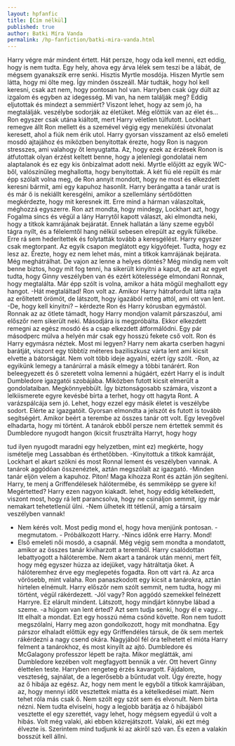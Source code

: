 ```yaml
---
layout: hpfanfic
title: [Cím nélkül]
published: true
author: Batki Míra Vanda
permalink: /hp-fanfiction/batki-mira-vanda.html
---
```

Harry végre már mindent értett. Hát persze, hogy oda kell menni, ezt eddig, hogy is nem
tudta. Egy hely, ahova egy árva lélek sem teszi be a lábát, de mégsem gyanakszik erre senki.
Hisztis Myrtle mosdója. Hiszen Myrtle sem látta, hogy mi ölte meg. Így minden összeáll.
Már tudták, hogy hol kell keresni, csak azt nem, hogy pontosan hol van. Harryben csak úgy
dúlt az izgalom és egyben az idegesség. Mi van, ha nem találják meg? Eddig eljutottak és mindezt
a semmiért? Viszont lehet, hogy az sem jó, ha megtalálják. veszélybe sodorják az életüket. Még
előttük van az élet és...
Ron egyszer csak utána kiáltott, mert Harry véletlen túlfutott. Lockhart remegve állt Ron
mellett és a szemével végig egy menekülési útvonalat keresett, ahol a fiúk nem érik utol. Harry
gyorsan visszament az első emeleti mosdó ajtajához és miközben benyitottak érezte, hogy Ron is
nagyon stresszes, ami valahogy őt lenyugtatta. Az, hogy ezek az érzések Ronon is átfutottak olyan
érzést keltett benne, hogy a jelenlegi gondolatai nem alaptalanok és ez egy kis önbizalmat adott
neki.
Myrtle előjött az egyik WC-ből, valószínűleg meghallotta, hogy benyitottak. A két fiú elé
repült és már épp szólalt volna meg, de Ron annyit mondott, hogy ne most és elkezdett keresni
bármit, ami egy kapuhoz hasonlít. Harry berángatta a tanár urat is és már ő is nekiállt keresgélni,
amikor a szellemlány sértődötten megkérdezte, hogy mit keresnek itt. Erre mind a hárman
válaszoltak, méghozzá egyszerre. Ron azt mondta, hogy mindegy, Lockhart azt, hogy Fogalma
sincs és végül a lány Harrytől kapott választ, aki elmondta neki, hogy a titkok kamrájának
bejáratát. Ennek hallatán a lány szeme egyből tágra nyílt, és a félelemtől hang nélkül sebesen
elrepült az egyik fülkébe. Erre rá sem hederítettek és folytatták tovább a keresgélést.
Harry egyszer csak megtorpant. Az egyik csapon meglátott egy kígyófejet. Tudta, hogy ez lesz
az. Érezte, hogy ez nem lehet más, mint a titkok kamrájának bejárata. Még meghátrálhat. De
vajon az lenne a helyes döntés?
Még mindig nem volt benne biztos, hogy mit fog tenni, ha sikerült kinyitni a kaput, de azt az
egyet tudta, hogy Ginny veszélyben van és ezért kötelessége elmondani Ronnak, hogy megtalálta.
Már épp szólt is volna, amikor a háta mögül meghallott egy hangot.
-Hát megtaláltad!
Ron volt az. Amikor Harry hátrafordult látta rajta az erőltetett örömöt, de látszott, hogy
igazából retteg attól, ami ott van lent.
-De, hogy kell kinyitni? – kérdezte Ron és Harry kórusban egymástól. Ronnak az az ötlete
támadt, hogy Harry mondjon valamit párszaszóul, ami előszőr nem sikerült neki. Másodjára is
megpróbálta. Ekkor elkezdett remegni az egész mosdó és a csap elkezdett átformálódni. Egy pár
másodperc múlva a helyén már csak egy hosszú fekete cső volt. Ron és Harry egymásra néztek.
Most mi legyen? Harry nem akarta cserben hagyni barátját, viszont egy többtíz méteres
baziliszkusz várta lent ami kicsit elvette a bátorságát. Nem volt több ideje agyalni, ezért így szólt.
-Ron, az egyikünk lemegy a tanárúrral a másik elmegy a többi tanárért.
Ron beleegyezett és ő szeretett volna lemenni a húgáért, ezért Harry el is indult Dumbledore
igazgatói szobájába. Miközben futott kicsit elmerült a gondolataiban. Megkönnyebbült. Így
biztonságosabb számára, viszont a lelkiismerete egyre kevésbé bírta a terhet, hogy ott hagyta
Ront. A varázspálcája sem jó. Lehet, hogy ezzel egy másik életet is veszélybe sodort.
Elérte az igazgatóit. Gyorsan elmondta a jelszót és futott is tovább segítségért. Amikor beért
a terembe az összes tanár ott volt. Egy levegővel elhadarta, hogy mi történt. A tanárok ebből
persze nem értettek semmit és Dumbledore nyugodt hangon (kicsit frusztrálta Harryt, hogy hogy

tud ilyen nyugodt maradni egy helyzetben, mint ez) megkérte, hogy ismételje meg Lassabban és
érthetőbben.
-Kinyitottuk a titkok kamráját, Lockhart el akart szökni és most Ronnal lement és veszélyben
vannak.
A tanárok aggódóan összenéztek, aztán megszólalt az igazgató.
-Minden tanár eljön velem a kapuhoz. Piton! Maga kihozza Ront és aztán jön segíteni. Harry,
te menj a Griffendélesek hálótermébe, és semmiképp se gyere ki! Megértetted?
Harry ezen nagyon kiakadt. lehet, hogy eddig kételkedett, viszont most, hogy rá lett
parancsolva, hogy ne csináljon semmit, így már nemakart tehetetlenül ülni.
-Nem ülhetek itt tétlenül, amíg a társaim veszélyben vannak!
- Nem kérés volt. Most pedig mond el, hogy hova menjünk pontosan.
-megmutatom. - Próbálkozott Harry.
-Nincs időnk erre Harry. Mond!
- Első emeleti női mosdó, a csapnál.
Még végig sem mondta a mondatott, amikor az összes tanár kiviharzott a teremből.
Harry csalódottan lebattyogott a hálóterembe. Nem akart a tanárok után menni, mert félt,
hogy még egyszer húzza az idejüket, vagy hátráltatja őket.
A hálóteremhez érve egy meglepetés fogadta. Ron ott várt rá. Az arca vörösebb, mint valaha.
Ron panaszkodott egy kicsit a tanárokra, aztán hirtelen elnémult. Harry előszőr nem szólt semmit,
nem tudta, hogy mi történt, végül rákérdezett.
-Jól vagy?
Ron aggódó szemekkel felnézett Harryre. Ez elárult mindent. Látszott, hogy mindjárt könnybe
lábad a szeme.
-a húgom van lent érted? Azt sem tudja senki, hogy él e vagy…
Itt elhalt a mondat. Ezt egy hosszú néma csönd követte. Ron nem tudott megszólalni, Harry meg
azon gondolkozott, hogy mit mondhatna. Egy párszor elhaladt előttük egy egy Griffendéles társuk,
de ők sem mertek rákérdezni a nagy csend okára.
Nagyjából fél óra telhetett el mióta Harry felment a tanárokhoz, és most kinyílt az ajtó.
Dumbledore és McGalagony professzor lépett be rajta. Mikor meglátták, ami Dumbledore
kezében volt megfagyott bennük a vér. Ott hevert Ginny élettelen teste. Harryben rengeteg érzés
kavargott. Fájdalom, veszteség, sajnálat, de a legerősebb a bűntudat volt. Úgy érezte, hogy az ő
hibája az egész. Az, hogy nem ment le egyből a titkok kamrájában, az, hogy mennyi időt vesztettek
miatta és a kételkedései miatt. Nem tehet róla más csak ő.
Nem szólt egy szót sem és elvonult. Nem bírta nézni. Nem tudta elviselni, hogy a legjobb
barátja az ő hibájából vesztette el egy szerettét, vagy lehet, hogy mégsem egyedül ú volt a hibás.
Volt még valaki, aki ebben közrejátszott. Valaki, aki ezt még élvezte is. Szerintem mind tudjunk ki
az akiről szó van. És ezen a valakin bosszút kell állni.